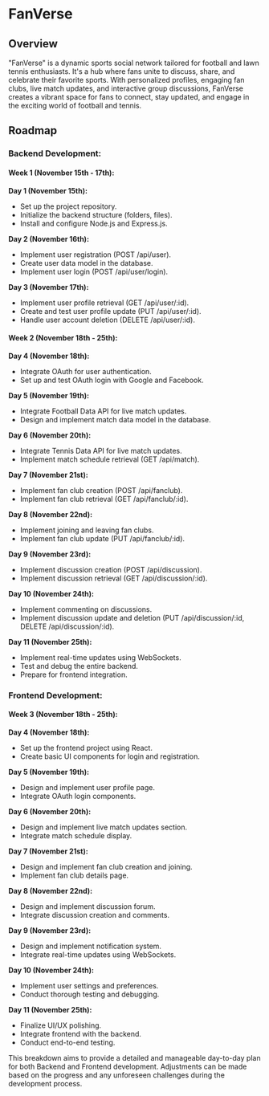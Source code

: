 # FanVerse

## Overview

"FanVerse" is a dynamic sports social network tailored for football and lawn tennis enthusiasts. It's a hub where fans unite to discuss, share, and celebrate their favorite sports. With personalized profiles, engaging fan clubs, live match updates, and interactive group discussions, FanVerse creates a vibrant space for fans to connect, stay updated, and engage in the exciting world of football and tennis.

## Roadmap

### Backend Development:

#### Week 1 (November 15th - 17th):

**Day 1 (November 15th):**

- Set up the project repository.
- Initialize the backend structure (folders, files).
- Install and configure Node.js and Express.js.

**Day 2 (November 16th):**

- Implement user registration (POST /api/user).
- Create user data model in the database.
- Implement user login (POST /api/user/login).

**Day 3 (November 17th):**

- Implement user profile retrieval (GET /api/user/:id).
- Create and test user profile update (PUT /api/user/:id).
- Handle user account deletion (DELETE /api/user/:id).

#### Week 2 (November 18th - 25th):

**Day 4 (November 18th):**

- Integrate OAuth for user authentication.
- Set up and test OAuth login with Google and Facebook.

**Day 5 (November 19th):**

- Integrate Football Data API for live match updates.
- Design and implement match data model in the database.

**Day 6 (November 20th):**

- Integrate Tennis Data API for live match updates.
- Implement match schedule retrieval (GET /api/match).

**Day 7 (November 21st):**

- Implement fan club creation (POST /api/fanclub).
- Implement fan club retrieval (GET /api/fanclub/:id).

**Day 8 (November 22nd):**

- Implement joining and leaving fan clubs.
- Implement fan club update (PUT /api/fanclub/:id).

**Day 9 (November 23rd):**

- Implement discussion creation (POST /api/discussion).
- Implement discussion retrieval (GET /api/discussion/:id).

**Day 10 (November 24th):**

- Implement commenting on discussions.
- Implement discussion update and deletion (PUT /api/discussion/:id, DELETE /api/discussion/:id).

**Day 11 (November 25th):**

- Implement real-time updates using WebSockets.
- Test and debug the entire backend.
- Prepare for frontend integration.

### Frontend Development:

#### Week 3 (November 18th - 25th):

**Day 4 (November 18th):**

- Set up the frontend project using React.
- Create basic UI components for login and registration.

**Day 5 (November 19th):**

- Design and implement user profile page.
- Integrate OAuth login components.

**Day 6 (November 20th):**

- Design and implement live match updates section.
- Integrate match schedule display.

**Day 7 (November 21st):**

- Design and implement fan club creation and joining.
- Implement fan club details page.

**Day 8 (November 22nd):**

- Design and implement discussion forum.
- Integrate discussion creation and comments.

**Day 9 (November 23rd):**

- Design and implement notification system.
- Integrate real-time updates using WebSockets.

**Day 10 (November 24th):**

- Implement user settings and preferences.
- Conduct thorough testing and debugging.

**Day 11 (November 25th):**

- Finalize UI/UX polishing.
- Integrate frontend with the backend.
- Conduct end-to-end testing.

This breakdown aims to provide a detailed and manageable day-to-day plan for both Backend and Frontend development. Adjustments can be made based on the progress and any unforeseen challenges during the development process.

